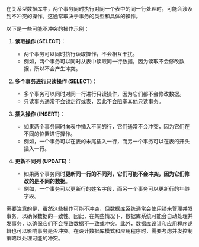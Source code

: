 在关系型数据库中，两个事务同时执行对同一个表中的同一行处理时，可能会涉及到不冲突的操作。这通常取决于事务的类型和具体的操作。

以下是一些可能不冲突的操作示例：

1. **读取操作 (SELECT)**：
   - 两个事务可以同时执行读取操作，不会相互干扰。
   - 例如，两个事务可以同时从表中读取同一行数据，因为读取不会修改数据，所以不会产生冲突。

2. **多个事务进行只读操作 (SELECT)**：
   - 多个事务可以同时对同一行进行只读操作，因为它们都不会修改数据。
   - 只读事务通常不会锁定行或表，因此不会阻塞其他只读事务。

3. **插入操作 (INSERT)**：
   - 如果两个事务同时向表中插入不同的行，它们通常不会冲突，因为它们在不同的位置进行操作。
   - 例如，一个事务可以在表的末尾插入一行，而另一个事务可以在表的开头插入一行。

4. **更新不同列 (UPDATE)**：
   - 如果两个事务同时**更新同一行的不同列，它们可能不会冲突，因为它们修改的是不同的数据**。
   - 例如，一个事务可以更新行的姓名字段，而另一个事务可以更新行的年龄字段。

需要注意的是，虽然这些操作可能不冲突，但数据库系统通常会使用锁来管理并发事务，以确保数据的一致性。因此，在某些情况下，数据库系统可能会自动处理并发事务，以确保它们不会导致数据不一致或冲突。此外，数据库设计和应用程序逻辑也可以影响事务是否冲突。在设计数据库模式和应用程序时，需要考虑并发控制策略以处理可能的冲突。